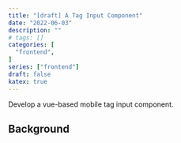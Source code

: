 ```yaml
---
title: "[draft] A Tag Input Component"
date: "2022-06-03"
description: ""
# tags: []
categories: [
  "frontend",
]
series: ["frontend"]
draft: false
katex: true
---
```


Develop a vue-based mobile tag input component.

<!--more-->

## Background

